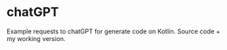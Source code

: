 # chatGPT
Example requests to chatGPT for generate code on Kotlin. Source code + my working version.
